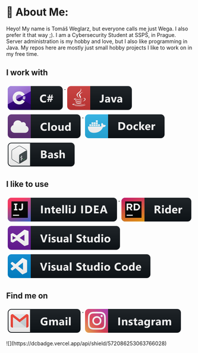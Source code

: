 # 💫 About Me:
Heyo! My name is Tomáš Weglarz, but everyone calls me just Wega. I also prefer it that way ;). I am a Cybersecurity Student at SSPŠ, in Prague. Server administration is my hobby and love, but I also like programming in Java. My repos here are mostly just small hobby projects I like to work on in my free time. 

## I work with
<p align="left">
  <a href="#">
    <img src="svg/csharp.svg" alt="csharp" style="vertical-align:top; margin:6px 4px">
  </a> 
  <a href="#">
    <img src="svg/java.svg" alt="java" style="vertical-align:top; margin:6px 4px">
  </a>  
  <a href="#">
    <img src="svg/cloud.svg" alt="cloud" style="vertical-align:top; margin:6px 4px">
  </a>  
  <a href="#">
    <img src="svg/docker.svg" alt="docker" style="vertical-align:top; margin:6px 4px">
  </a> 
  <a href="#">
    <img src="svg/bash.svg" alt="bash" style="vertical-align:top; margin:6px 4px">
  </a> 
</p>

## I like to use
<p align="left">
  <a href="#">
    <img src="svg/jetbrains_intellij.svg" alt="jetbrains_intellij" style="vertical-align:top; margin:6px 4px">
  </a> 
  <a href="#">
    <img src="svg/jetbrains_rider.svg" alt="jetbrains_rider" style="vertical-align:top; margin:6px 4px">
  </a> 
  <a href="#">
    <img src="svg/visualstudio.svg" alt="visualstudio" style="vertical-align:top; margin:6px 4px">
  </a> 
  <a href="#">
    <img src="svg/visualstudio_code.svg" alt="visualstudio_code" style="vertical-align:top; margin:6px 4px">
  </a>
</p>

## Find me on 
<p align="left">
  <a href="#">
    <img src="svg/gmail.svg" alt="gmail" style="vertical-align:top; margin:6px 4px">
  </a>  
  <a href="#">
    <img src="svg/instagram.svg" alt="instagram" style="vertical-align:top; margin:6px 4px">
  </a>  
</p>
![](https://dcbadge.vercel.app/api/shield/572086253063766028)
